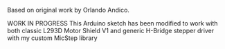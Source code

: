 Based on original work by Orlando Andico.

WORK IN PROGRESS
This Arduino sketch has been modified to work with both classic L293D Motor Shield V1 and generic H-Bridge stepper driver with my custom MicStep library
